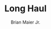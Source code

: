 ---
title: Long Haul
github: https://github.com/brianmaierjr/long-haul
demo: http://brianmaierjr.com/long-haul/
author: Brian Maier Jr.
ssg:
  - Jekyll
cms:
  - No Cms
---
